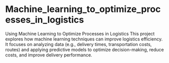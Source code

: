 # Machine_learning_to_optimize_processes_in_logistics
Using Machine Learning to Optimize Processes in Logistics This project explores how machine learning techniques can improve logistics efficiency. It focuses on analyzing data (e.g., delivery times, transportation costs, routes) and applying predictive models to optimize decision-making, reduce costs, and improve delivery performance.
